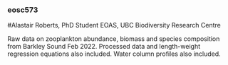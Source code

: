 ### eosc573


#Alastair Roberts, PhD Student EOAS, UBC Biodiversity Research Centre

Raw data on zooplankton abundance, biomass and species composition from Barkley Sound Feb 2022. Processed data and length-weight regression equations also included.
Water column profiles also included.
